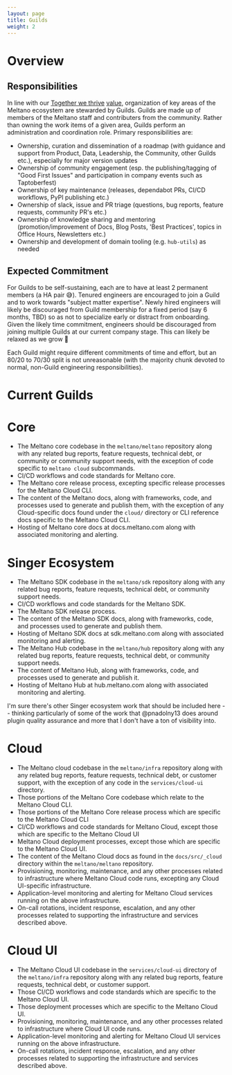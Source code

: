 ```yaml
---
layout: page
title: Guilds
weight: 2
---
```


# Overview

## Responsibilities

In line with our <a href="/company/values#together-we-thrive">Together we thrive</a> <a href="/company/values">value</a>, organization of key areas of the Meltano ecosystem are stewarded by Guilds.
Guilds are made up of members of the Meltano staff and contributers from the community.
Rather than owning the work items of a given area, Guilds perform an administration and coordination role.
Primary responsibilities are:

- Ownership, curation and dissemination of a roadmap (with guidance and support from Product, Data, Leadership, the Community, other Guilds etc.), especially for major version updates
- Ownership of community engagement (esp. the publishing/tagging of "Good First Issues" and participation in company events such as Taptoberfest)
- Ownership of key maintenance (releases, dependabot PRs, CI/CD workflows, PyPI publishing etc.)
- Ownership of slack, issue and PR triage (questions, bug reports, feature requests, community PR's etc.)
- Ownership of knowledge sharing and mentoring (promotion/improvement of Docs, Blog Posts, 'Best Practices', topics in Office Hours, Newsletters etc.)
- Ownership and development of domain tooling (e.g. `hub-utils`) as needed

## Expected Commitment

For Guilds to be self-sustaining, each are to have at least 2 permanent members (a HA pair 😅).
Tenured engineers are encouraged to join a Guild and to work towards "subject matter expertise".
Newly hired engineers will likely be discouraged from Guild membership for a fixed period (say 6 months, TBD) so as not to specialize early or distract from onboarding.
Given the likely time commitment, engineers should be discouraged from joining multiple Guilds at our current company stage.
This can likely be relaxed as we grow 🚀

Each Guild might require different commitments of time and effort, but an 80/20 to 70/30 split is not unreasonable (with the majority chunk devoted to normal, non-Guild engineering responsibilities).

# Current Guilds

# Core

- The Meltano core codebase in the `meltano/meltano` repository along with any related bug reports, feature requests, technical debt, or community or community support needs, with the exception of code specific to `meltano cloud` subcommands.
- CI/CD workflows and code standards for Meltano core.
- The Meltano core release process, excepting specific release processes for the Meltano Cloud CLI.
- The content of the Meltano docs, along with frameworks, code, and processes used to generate and publish them, with the exception of any Cloud-specific docs found under the `cloud/` directory or CLI reference docs specific to the Meltano Cloud CLI.
- Hosting of Meltano core docs at docs.meltano.com along with associated monitoring and alerting.

# Singer Ecosystem

- The Meltano SDK codebase in the `meltano/sdk` repository along with any related bug reports, feature requests, technical debt, or community support needs.
- CI/CD workflows and code standards for the Meltano SDK.
- The Meltano SDK release process.
- The content of the Meltano SDK docs, along with frameworks, code, and processes used to generate and publish them.
- Hosting of Meltano SDK docs at sdk.meltano.com along with associated monitoring and alerting.
- The Meltano Hub codebase in the `meltano/hub` repository along with any related bug reports, feature requests, technical debt, or community support needs.
- The content of Meltano Hub, along with frameworks, code, and processes used to generate and publish it.
- Hosting of Meltano Hub at hub.meltano.com along with associated monitoring and alerting.

I'm sure there's other Singer ecosystem work that should be included here -- thinking particularly of some of the work that @pnadolny13 does around plugin quality assurance and more that I don't have a ton of visibility into.

# Cloud

- The Meltano cloud codebase in the `meltano/infra` repository along with any related bug reports, feature requests, technical debt, or customer support, with the exception of any code in the `services/cloud-ui` directory.
- Those portions of the Meltano Core codebase which relate to the Meltano Cloud CLI.
- Those portions of the Meltano Core release process which are specific to the Meltano Cloud CLI
- CI/CD workflows and code standards for Meltano Cloud, except those which are specific to the Meltano Cloud UI
- Meltano Cloud deployment processes, except those which are specific to the Meltano Cloud UI.
- The content of the Meltano Cloud docs as found in the `docs/src/_cloud` directory within the `meltano/meltano` repository.
- Provisioning, monitoring, maintenance, and any other processes related to infrastructure where Meltano Cloud code runs, excepting any Cloud UI-specific infrastructure.
- Application-level monitoring and alerting for Meltano Cloud services running on the above infrastructure.
- On-call rotations, incident response, escalation, and any other processes related to supporting the infrastructure and services described above.

# Cloud UI

- The Meltano Cloud UI codebase in the `services/cloud-ui` directory of the `meltano/infra` repository along with any related bug reports, feature requests, technical debt, or customer support.
- Those CI/CD workflows and code standards which are specific to the Meltano Cloud UI.
- Those deployment processes which are specific to the Meltano Cloud UI.
- Provisioning, monitoring, maintenance, and any other processes related to infrastructure where Cloud UI code runs.
- Application-level monitoring and alerting for Meltano Cloud UI services running on the above infrastructure.
- On-call rotations, incident response, escalation, and any other processes related to supporting the infrastructure and services described above.
